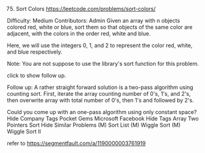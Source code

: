 75. Sort Colors
https://leetcode.com/problems/sort-colors/

Difficulty: Medium
Contributors: Admin
Given an array with n objects colored red, white or blue, sort them so that objects of the same color are adjacent, with the colors in the order red, white and blue.

Here, we will use the integers 0, 1, and 2 to represent the color red, white, and blue respectively.

Note:
You are not suppose to use the library's sort function for this problem.

click to show follow up.

Follow up:
A rather straight forward solution is a two-pass algorithm using counting sort.
First, iterate the array counting number of 0's, 1's, and 2's, then overwrite array with total number of 0's, then 1's and followed by 2's.

Could you come up with an one-pass algorithm using only constant space?
Hide Company Tags Pocket Gems Microsoft Facebook
Hide Tags Array Two Pointers Sort
Hide Similar Problems (M) Sort List (M) Wiggle Sort (M) Wiggle Sort II

refer to https://segmentfault.com/a/1190000003761919
